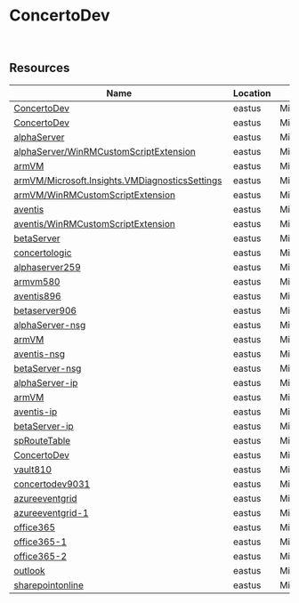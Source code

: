 # ConcertoDev 
 
## Resources


| Name | Location | Type |
| --- | --- | --- |
| [ConcertoDev](ConcertoDev--1330523142.md)  | eastus  | Microsoft.ClassicCompute/domainNames  |
| [ConcertoDev](ConcertoDev-448147530.md)  | eastus  | Microsoft.ClassicCompute/virtualMachines  |
| [alphaServer](alphaServer-1797916043.md)  | eastus  | Microsoft.Compute/virtualMachines  |
| [alphaServer/WinRMCustomScriptExtension](alphaServer/WinRMCustomScriptExtension--591625897.md)  | eastus  | Microsoft.Compute/virtualMachines/extensions  |
| [armVM](armVM-210083163.md)  | eastus  | Microsoft.Compute/virtualMachines  |
| [armVM/Microsoft.Insights.VMDiagnosticsSettings](armVM/Microsoft.Insights.VMDiagnosticsSettings-1142248082.md)  | eastus  | Microsoft.Compute/virtualMachines/extensions  |
| [armVM/WinRMCustomScriptExtension](armVM/WinRMCustomScriptExtension-740348063.md)  | eastus  | Microsoft.Compute/virtualMachines/extensions  |
| [aventis](aventis-1560901729.md)  | eastus  | Microsoft.Compute/virtualMachines  |
| [aventis/WinRMCustomScriptExtension](aventis/WinRMCustomScriptExtension--938466155.md)  | eastus  | Microsoft.Compute/virtualMachines/extensions  |
| [betaServer](betaServer--782673816.md)  | eastus  | Microsoft.Compute/virtualMachines  |
| [concertologic](concertologic--1386811263.md)  | eastus  | Microsoft.Logic/workflows  |
| [alphaserver259](alphaserver259-474024657.md)  | eastus  | Microsoft.Network/networkInterfaces  |
| [armvm580](armvm580--97995947.md)  | eastus  | Microsoft.Network/networkInterfaces  |
| [aventis896](aventis896--1873331852.md)  | eastus  | Microsoft.Network/networkInterfaces  |
| [betaserver906](betaserver906-1603312830.md)  | eastus  | Microsoft.Network/networkInterfaces  |
| [alphaServer-nsg](alphaServer-nsg-1629721120.md)  | eastus  | Microsoft.Network/networkSecurityGroups  |
| [armVM](armVM--1144367662.md)  | eastus  | Microsoft.Network/networkSecurityGroups  |
| [aventis-nsg](aventis-nsg--2077162288.md)  | eastus  | Microsoft.Network/networkSecurityGroups  |
| [betaServer-nsg](betaServer-nsg-710328847.md)  | eastus  | Microsoft.Network/networkSecurityGroups  |
| [alphaServer-ip](alphaServer-ip--1703524931.md)  | eastus  | Microsoft.Network/publicIPAddresses  |
| [armVM](armVM-634205035.md)  | eastus  | Microsoft.Network/publicIPAddresses  |
| [aventis-ip](aventis-ip-2071046251.md)  | eastus  | Microsoft.Network/publicIPAddresses  |
| [betaServer-ip](betaServer-ip--206845830.md)  | eastus  | Microsoft.Network/publicIPAddresses  |
| [spRouteTable](spRouteTable--2085721850.md)  | eastus  | Microsoft.Network/routeTables  |
| [ConcertoDev](ConcertoDev-419358699.md)  | eastus  | Microsoft.Network/virtualNetworks  |
| [vault810](vault810-174842993.md)  | eastus  | Microsoft.RecoveryServices/vaults  |
| [concertodev9031](concertodev9031-469576990.md)  | eastus  | Microsoft.Storage/storageAccounts  |
| [azureeventgrid](azureeventgrid--1134320585.md)  | eastus  | Microsoft.Web/connections  |
| [azureeventgrid-1](azureeventgrid-1--1458761884.md)  | eastus  | Microsoft.Web/connections  |
| [office365](office365-1051423709.md)  | eastus  | Microsoft.Web/connections  |
| [office365-1](office365-1--2107445282.md)  | eastus  | Microsoft.Web/connections  |
| [office365-2](office365-2--2107379746.md)  | eastus  | Microsoft.Web/connections  |
| [outlook](outlook--1277518137.md)  | eastus  | Microsoft.Web/connections  |
| [sharepointonline](sharepointonline--1692020972.md)  | eastus  | Microsoft.Web/connections  |



